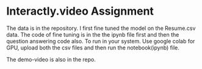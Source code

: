 # Interactly.video Assignment

The data is in the repository. I first fine tuned the model on the Resume.csv data. The code of fine tuning is in the the ipynb file first and then the question answering code also.
To run in your system. Use google colab for GPU, upload both the csv files and then run the notebook(ipynb) file.

The demo-video is also in the repo.
